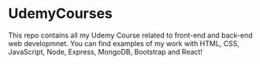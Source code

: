 # UdemyCourses

This repo contains all my Udemy Course related to front-end and back-end web developmnet.
You can find examples of my work with HTML, CSS, JavaScript, Node, Express, MongoDB, Bootstrap
and React! 
